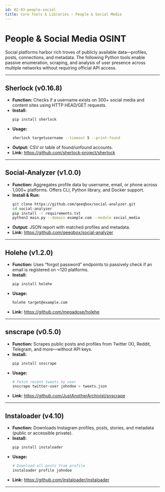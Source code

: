 ```yaml
---
id: 02-03-people-social
title: Core Tools & Libraries › People & Social Media
---
```


# People & Social Media OSINT

Social platforms harbor rich troves of publicly available data—profiles, posts, connections, and metadata. The following Python tools enable passive enumeration, scraping, and analysis of user presence across multiple networks without requiring official API access.

---

## Sherlock (v0.16.8)

- **Function:** Checks if a username exists on 300+ social media and content sites using HTTP HEAD/GET requests.  
- **Install:**  
  ```bash
  pip install sherlock
  ```  
- **Usage:**  
  ```bash
  sherlock targetusername --timeout 5 --print-found
  ```  
- **Output:** CSV or table of found/unfound accounts.  
- **Link:** https://github.com/sherlock-project/sherlock  

---

## Social-Analyzer (v1.0.0)

- **Function:** Aggregates profile data by username, email, or phone across 1,000+ platforms. Offers CLI, Python library, and Docker support.  
- **Install & Run:**  
  ```bash
  git clone https://github.com/qeeqbox/social-analyzer.git
  cd social-analyzer
  pip install -r requirements.txt
  python3 main.py --domain example.com --module social_media
  ```  
- **Output:** JSON report with matched profiles and metadata.  
- **Link:** https://github.com/qeeqbox/social-analyzer  

---

## Holehe (v1.2.0)

- **Function:** Uses “forgot password” endpoints to passively check if an email is registered on ~120 platforms.  
- **Install:**  
  ```bash
  pip install holehe
  ```  
- **Usage:**  
  ```bash
  holehe target@example.com
  ```  
- **Link:** https://github.com/megadose/holehe  

---

## snscrape (v0.5.0)

- **Function:** Scrapes public posts and profiles from Twitter (X), Reddit, Telegram, and more—without API keys.  
- **Install:**  
  ```bash
  pip install snscrape
  ```  
- **Usage:**  
  ```bash
  # Fetch recent tweets by user
  snscrape twitter-user johndoe > tweets.json
  ```  
- **Link:** https://github.com/JustAnotherArchivist/snscrape  

---

## Instaloader (v4.10)

- **Function:** Downloads Instagram profiles, posts, stories, and metadata (public or accessible private).  
- **Install:**  
  ```bash
  pip install instaloader
  ```  
- **Usage:**  
  ```bash
  # Download all posts from profile
  instaloader profile johndoe
  ```  
- **Link:** https://github.com/instaloader/instaloader  

---

